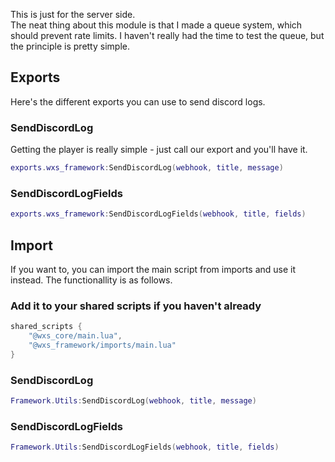 This is just for the server side.  
The neat thing about this module is that I made a queue system, which should prevent rate limits. I haven't really had the time to test the queue, but the principle is pretty simple.

## Exports
Here's the different exports you can use to send discord logs.

### SendDiscordLog
Getting the player is really simple - just call our export and you'll have it.
```lua
exports.wxs_framework:SendDiscordLog(webhook, title, message)
```

### SendDiscordLogFields
```lua
exports.wxs_framework:SendDiscordLogFields(webhook, title, fields)
```

## Import
If you want to, you can import the main script from imports and use it instead. The functionallity is as follows.

### Add it to your shared scripts if you haven't already
```lua
shared_scripts {
    "@wxs_core/main.lua",
    "@wxs_framework/imports/main.lua"
}
```

### SendDiscordLog
```lua
Framework.Utils:SendDiscordLog(webhook, title, message)
```

### SendDiscordLogFields
```lua
Framework.Utils:SendDiscordLogFields(webhook, title, fields)
```